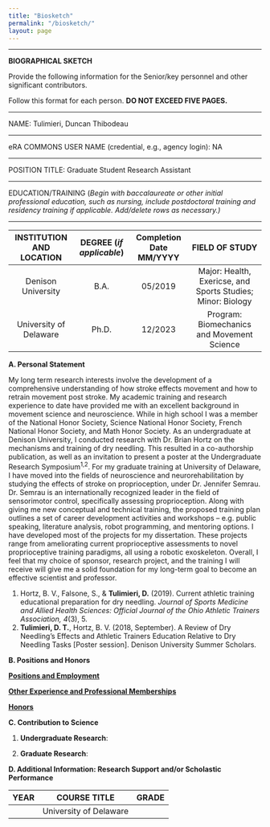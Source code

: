 ```yaml
---
title: "Biosketch"
permalink: "/biosketch/"
layout: page
---
```


---
**BIOGRAPHICAL SKETCH**

Provide the following information for the Senior/key personnel and other significant contributors. 

Follow this format for each person. **DO NOT EXCEED FIVE PAGES.**

---

NAME: Tulimieri, Duncan Thibodeau

---

eRA COMMONS USER NAME (credential, e.g., agency login): NA

---

POSITION TITLE: Graduate Student Research Assistant 

---

EDUCATION/TRAINING (*Begin with baccalaureate or other initial professional education, such as nursing, include postdoctoral training and residency training if applicable. Add/delete rows as necessary.)*

---

| INSTITUTION AND LOCATION | DEGREE (*if applicable*) | Completion Date MM/YYYY | FIELD OF STUDY |
| :----------------------: | :----------------------: | :---------------------: | :------------: |
| Denison University       | B.A.                     | 05/2019                 | Major: Health, Exericse, and Sports Studies; Minor: Biology |
| University of Delaware   | Ph.D.                    | 12/2023                 | Program: Biomechanics and Movement Science |

**A. Personal Statement** 

My long term research interests involve the development of a comprehensive understanding of how stroke effects movement and how to retrain movement post stroke. My academic training and research experience to date have provided me with an excellent background in movement science and neuroscience. While in high school I was a member of the National Honor Society, Science National Honor Society, French National Honor Society, and Math Honor Society. As an undergraduate at Denison University, I conducted research with Dr. Brian Hortz on the mechanisms and training of dry needling. This resulted in a co-authorship publication, as well as an invitation to present a poster at the Undergraduate Research Symposium<sup>1,2</sup>. For my graduate training at University of Delaware, I have moved into the fields of neuroscience and neurorehabilitation by studying the effects of stroke on proprioception, under Dr. Jennifer Semrau. Dr. Semrau is an internationally recognized leader in the field of sensorimotor control, specifically assessing proprioception. Along with giving me new conceptual and technical training, the proposed training plan outlines a set of career development activities and workshops – e.g. public speaking, literature analysis, robot programming, and mentoring options. I have developed most of the projects for my dissertation. These projects range from ameliorating current proprioceptive assessments to novel proprioceptive training paradigms, all using a robotic exoskeleton. Overall, I feel that my choice of sponsor, research project, and the training I will receive will give me a solid foundation for my long-term goal to become an effective scientist and professor.

  1. Hortz, B. V., Falsone, S., & **Tulimieri, D.** (2019). Current athletic training educational preparation for dry needling. *Journal of Sports Medicine and Allied Health Sciences: Official Journal of the Ohio Athletic Trainers Association, 4*(3), 5.
  2. **Tulimieri, D. T.**, Hortz, B. V. (2018, September). A Review of Dry Needling’s Effects and Athletic Trainers Education Relative to Dry Needling Tasks [Poster session]. Denison University Summer Scholars.

**B. Positions and Honors** 

<ins>**Positions and Employment**<ins>
  
<ins>**Other Experience and Professional Memberships**<ins>
  
<ins>**Honors**<ins>
  
**C. Contribution to Science**

1. **Undergraduate Research**: 
  
2. **Graduate Research**: 
  
**D. Additional Information: Research Support and/or Scholastic Performance** 
  
| YEAR | COURSE TITLE | GRADE | 
| :--: | :----------: | :---: |
| | University of Delaware |   |
  


